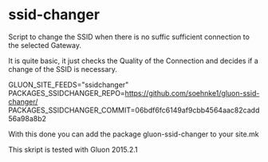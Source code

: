 ssid-changer
============

Script to change the SSID when there is no suffic sufficient connection to the selected Gateway.

It is quite basic, it just checks the Quality of the Connection and decides if a change of the SSID is necessary.



GLUON_SITE_FEEDS="ssidchanger"<br>
PACKAGES_SSIDCHANGER_REPO=https://github.com/soehnke1/gluon-ssid-changer/<br>
PACKAGES_SSIDCHANGER_COMMIT=06bdf6fc6149af9cbb4564aac82cadd56a98a8b2<br>

With this done you can add the package gluon-ssid-changer to your site.mk

This skript is tested with Gluon 2015.2.1

